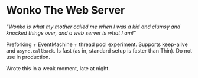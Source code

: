 # Wonko The Web Server

*"Wonko is what my mother called me when I was a kid and clumsy and knocked things over, and a web server is what I am!"*

Preforking + EventMachine + thread pool experiment.
Supports keep-alive and `async.callback`.
Is fast (as in, standard setup is faster than Thin).
Do not use in production.

Wrote this in a weak moment, late at night.
